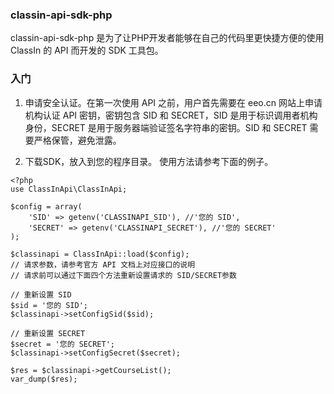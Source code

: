 ### classin-api-sdk-php

classin-api-sdk-php 是为了让PHP开发者能够在自己的代码里更快捷方便的使用 ClassIn 的 API 而开发的 SDK 工具包。

### 入门

1. 申请安全认证。在第一次使用 API 之前，用户首先需要在 eeo.cn 网站上申请机构认证 API 密钥，密钥包含 SID 和 SECRET，SID 是用于标识调用者机构身份，SECRET 是用于服务器端验证签名字符串的密钥。SID 和 SECRET 需要严格保管，避免泄露。

2. 下载SDK，放入到您的程序目录。 使用方法请参考下面的例子。

```
<?php
use ClassInApi\ClassInApi;

$config = array(
    'SID' => getenv('CLASSINAPI_SID'), //'您的 SID',
    'SECRET' => getenv('CLASSINAPI_SECRET'), //'您的 SECRET'
);

$classinapi = ClassInApi::load($config);
// 请求参数，请参考官方 API 文档上对应接口的说明
// 请求前可以通过下面四个方法重新设置请求的 SID/SECRET参数

// 重新设置 SID
$sid = '您的 SID';
$classinapi->setConfigSid($sid);

// 重新设置 SECRET
$secret = '您的 SECRET';
$classinapi->setConfigSecret($secret);

$res = $classinapi->getCourseList();
var_dump($res);

```
